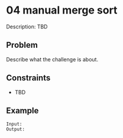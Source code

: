 # 04 manual merge sort

Description: TBD

## Problem

Describe what the challenge is about.

## Constraints

- TBD

## Example

```
Input:
Output:
```
